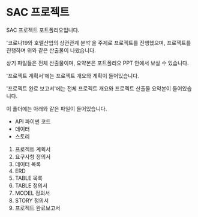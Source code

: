 # SAC 프로젝트
SAC 프로젝트 포트폴리오입니다.

'코로나19와 호텔산업의 상관관계 분석'을 주제로 프로젝트를 진행했으며, 프로젝트를 진행하며 위와 같은 산출물이 나왔습니다.

상기 파일들은 전체 산출물이며, 요약본은 포트폴리오 PPT 안에서 보실 수 있습니다.

'프로젝트 계획서'에는 프로젝트 개요와 계획이 들어있습니다.

'프로젝트 완료 보고서'에는 전체 프로젝트 개요와 프로젝트 산출물 요약본이 들어있습니다.


이 폴더에는 아래와 같은 파일이 들어있습니다.

- API 파이썬 코드
- 데이터
- 스토리

1. 프로젝트 계획서
2. 요구사항 정의서
3. 데이터 목록
4. ERD
5. TABLE 목록
6. TABLE 정의서
7. MODEL 정의서
8. STORY 정의서
9. 프로젝트 완료보고서
